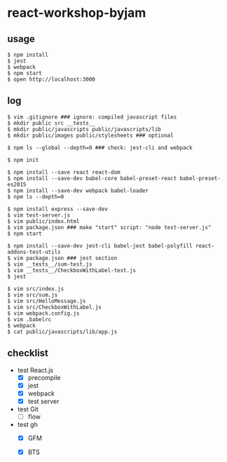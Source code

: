 # react-workshop-byjam

## usage
```console
$ npm install
$ jest
$ webpack
$ npm start
$ open http://localhost:3000
```

## log
```console
$ vim .gitignore ### ignore: compiled javascript files
$ mkdir public src __tests__
$ mkdir public/javascripts public/javascripts/lib
$ mkdir public/images public/stylesheets ### optional

$ npm ls --global --depth=0 ### check: jest-cli and webpack

$ npm init

$ npm install --save react react-dom
$ npm install --save-dev babel-core babel-preset-react babel-preset-es2015
$ npm install --save-dev webpack babel-loader
$ npm ls --depth=0

$ npm install express --save-dev
$ vim test-server.js
$ vim public/index.html
$ vim package.json ### make "start" script: "node test-server.js"
$ npm start

$ npm install --save-dev jest-cli babel-jest babel-polyfill react-addons-test-utils
$ vim package.json ### jest section
$ vim __tests__/sum-test.js
$ vim __tests__/CheckboxWithLabel-test.js
$ jest

$ vim src/index.js
$ vim src/sum.js
$ vim src/HelloMessage.js
$ vim src/CheckboxWithLabel.js
$ vim webpack.config.js
$ vim .babelrc
$ webpack
$ cat public/javascripts/lib/app.js
```

## checklist
* test React.js
    - [x] precompile
    - [x] jest
    - [x] webpack
    - [x] test server

* test Git
    - [ ] flow

* test gh
    - [x] GFM
    - [x] BTS

